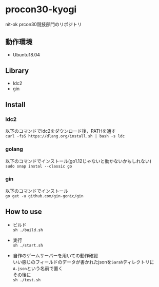 # procon30-kyogi

nit-ok prcon30競技部門のリポジトリ

## 動作環境
- Ubuntu18.04

## Library
- ldc2
- gin

## Install
### ldc2
以下のコマンドでldc2をダウンロード後，PATHを通す<br>
`curl -fsS https://dlang.org/install.sh | bash -s ldc`

### golang
以下のコマンドでインストール(go1.12じゃないと動かないかもしれない)<br>
`sudo snap instal --classic go`
### gin
以下のコマンドでインストール<br>
`go get -u github.com/gin-gonic/gin`

## How to use

- ビルド<br>
`sh ./build.sh`

- 実行<br>
`sh ./start.sh`

- 自作のゲームサーバーを用いての動作確認<br>
いい感じのフィールドのデータが書かれたjsonを`Sarah`ディレクトリに`A.json`という名前で置く<br>
その後に<br>
`sh ./test.sh`
